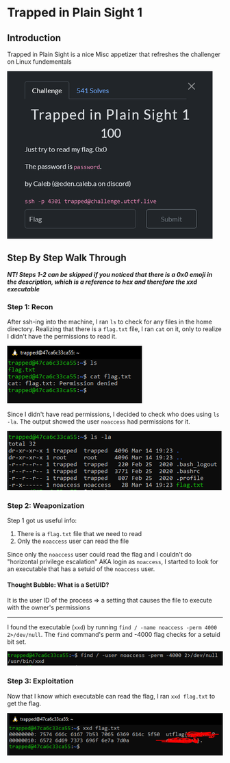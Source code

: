 # Trapped in Plain Sight 1

## Introduction

Trapped in Plain Sight is a nice Misc appetizer that refreshes the challenger on Linux fundementals

![Intro](Capture.PNG)

## Step By Step Walk Through

***NT! Steps 1-2 can be skipped if you noticed that there is a 0x0 emoji in the description, 
which is a reference to hex and therefore the xxd executable***

### Step 1: Recon
After ssh-ing into the machine, I ran `ls` to check for any files in the home directory.
Realizing that there is a `flag.txt` file, I ran `cat` on it, only to realize I didn't have
the permissions to read it.

![Recon](Capture1.PNG)

Since I didn't have read permissions, I decided to check who does using `ls -la`. The output
showed the user `noaccess` had permissions for it.

![Permissions](Capture2.PNG)

### Step 2: Weaponization

Step 1 got us useful info:
1. There is a `flag.txt` file that we need to read
2. Only the `noaccess` user can read the file

Since only the `noaccess` user could read the flag and I couldn't do "horizontal privilege escalation" AKA login as 
`noaccess`, I started to look for an executable that has a setuid of the `noaccess` user.

#### Thought Bubble: What is a SetUID?
It is the user ID of the process => a setting that causes the file to execute with the owner's permissions

---

I found the executable (`xxd`) by running `find / -name noaccess -perm 4000 2>/dev/null`. The `find` command's perm
and -4000 flag checks for a setuid bit set. 

![execut](Capture3.PNG)

### Step 3: Exploitation
Now that I know which executable can read the flag, I ran `xxd flag.txt` to get the flag.

![final](Capture4.PNG) 
